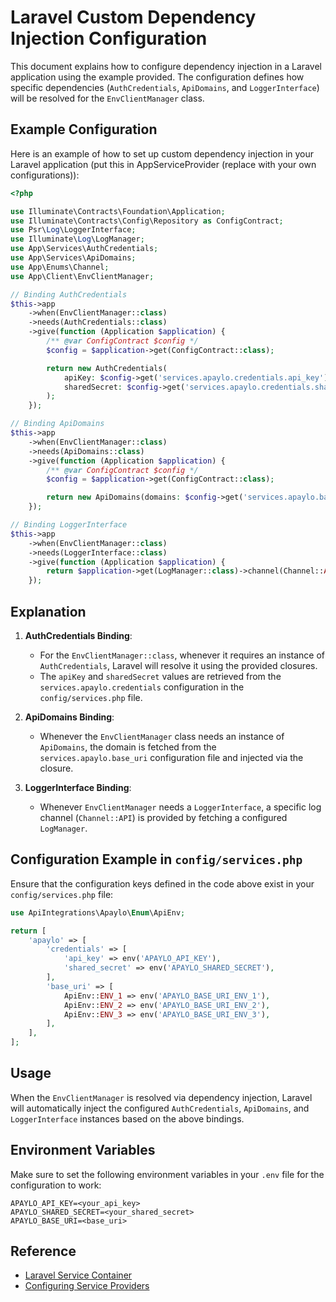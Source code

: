 # Laravel Custom Dependency Injection Configuration

This document explains how to configure dependency injection in a Laravel application using the example provided. The
configuration defines how specific dependencies (`AuthCredentials`, `ApiDomains`, and `LoggerInterface`) will be
resolved for the `EnvClientManager` class.

## Example Configuration

Here is an example of how to set up custom dependency injection in your Laravel application (put this in AppServiceProvider (replace with your own configurations)):

```php
<?php

use Illuminate\Contracts\Foundation\Application;
use Illuminate\Contracts\Config\Repository as ConfigContract;
use Psr\Log\LoggerInterface;
use Illuminate\Log\LogManager;
use App\Services\AuthCredentials;
use App\Services\ApiDomains;
use App\Enums\Channel;
use App\Client\EnvClientManager;

// Binding AuthCredentials
$this->app
    ->when(EnvClientManager::class)
    ->needs(AuthCredentials::class)
    ->give(function (Application $application) {
        /** @var ConfigContract $config */
        $config = $application->get(ConfigContract::class);

        return new AuthCredentials(
            apiKey: $config->get('services.apaylo.credentials.api_key'),
            sharedSecret: $config->get('services.apaylo.credentials.shared_secret'),
        );
    });

// Binding ApiDomains
$this->app
    ->when(EnvClientManager::class)
    ->needs(ApiDomains::class)
    ->give(function (Application $application) {
        /** @var ConfigContract $config */
        $config = $application->get(ConfigContract::class);

        return new ApiDomains(domains: $config->get('services.apaylo.base_uri'));
    });

// Binding LoggerInterface
$this->app
    ->when(EnvClientManager::class)
    ->needs(LoggerInterface::class)
    ->give(function (Application $application) {
        return $application->get(LogManager::class)->channel(Channel::API);
    });
```

## Explanation

1. **AuthCredentials Binding**:
    - For the `EnvClientManager::class`, whenever it requires an instance of `AuthCredentials`, Laravel will resolve it
      using the provided closures.
    - The `apiKey` and `sharedSecret` values are retrieved from the `services.apaylo.credentials` configuration in the
      `config/services.php` file.

2. **ApiDomains Binding**:
    - Whenever the `EnvClientManager` class needs an instance of `ApiDomains`, the domain is fetched from the
      `services.apaylo.base_uri` configuration file and injected via the closure.

3. **LoggerInterface Binding**:
    - Whenever `EnvClientManager` needs a `LoggerInterface`, a specific log channel (`Channel::API`) is provided by
      fetching a configured `LogManager`.

## Configuration Example in `config/services.php`

Ensure that the configuration keys defined in the code above exist in your `config/services.php` file:

```php
use ApiIntegrations\Apaylo\Enum\ApiEnv;

return [
    'apaylo' => [
        'credentials' => [
            'api_key' => env('APAYLO_API_KEY'),
            'shared_secret' => env('APAYLO_SHARED_SECRET'),
        ],
        'base_uri' => [
            ApiEnv::ENV_1 => env('APAYLO_BASE_URI_ENV_1'),
            ApiEnv::ENV_2 => env('APAYLO_BASE_URI_ENV_2'),
            ApiEnv::ENV_3 => env('APAYLO_BASE_URI_ENV_3'),
        ],
    ],
];
```

## Usage

When the `EnvClientManager` is resolved via dependency injection, Laravel will automatically inject the configured
`AuthCredentials`, `ApiDomains`, and `LoggerInterface` instances based on the above bindings.

## Environment Variables

Make sure to set the following environment variables in your `.env` file for the configuration to work:

```env
APAYLO_API_KEY=<your_api_key>
APAYLO_SHARED_SECRET=<your_shared_secret>
APAYLO_BASE_URI=<base_uri>
```

## Reference

- [Laravel Service Container](https://laravel.com/docs/container)
- [Configuring Service Providers](https://laravel.com/docs/providers)